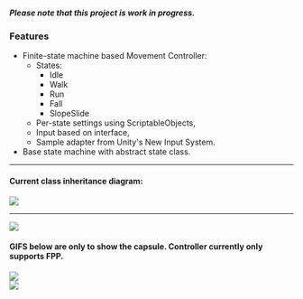 ##### Please note that this project is work in progress.
### Features
+ Finite-state machine based Movement Controller:
	+ States:
	  + Idle
	  + Walk
	  + Run
	  + Fall
	  + SlopeSlide
	+ Per-state settings using ScriptableObjects,
	+ Input based on interface,
	+ Sample adapter from Unity's New Input System.
+ Base state machine with abstract state class.

------------

#### Current class inheritance diagram:
![](https://i.ibb.co/PTFQMbL/Inheritance.png)

------------
![](https://s11.gifyu.com/images/Su5M0.gif)

#### GIFS below are only to show the capsule. Controller currently only supports FPP.
![](https://s11.gifyu.com/images/Su5Mj.gif)\
![](https://s11.gifyu.com/images/Su5Mi.gif)